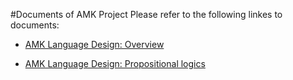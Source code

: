 #Documents of AMK Project
Please refer to the following linkes to documents:

- [AMK Language Design: Overview](docs/language_design.md)

- [AMK Language Design: Propositional logics](docs/ld_propositional_logics.md)